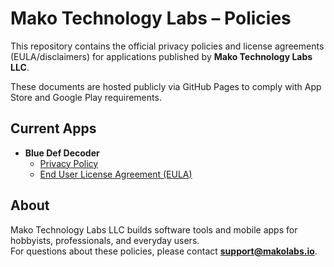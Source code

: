 # Mako Technology Labs – Policies

This repository contains the official privacy policies and license agreements (EULA/disclaimers) for applications published by **Mako Technology Labs LLC**.

These documents are hosted publicly via GitHub Pages to comply with App Store and Google Play requirements.

## Current Apps

- **Blue Def Decoder**
  - [Privacy Policy](https://makolabs-io.github.io/mako-policies/bluedef-privacy.html)
  - [End User License Agreement (EULA)](https://makolabs-io.github.io/mako-policies/bluedef-eula.html)

## About

Mako Technology Labs LLC builds software tools and mobile apps for hobbyists, professionals, and everyday users.  
For questions about these policies, please contact **support@makolabs.io**.
